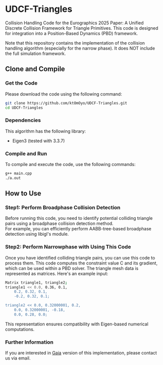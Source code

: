 # UDCF-Triangles

Collision Handling Code for the Eurographics 2025 Paper: A Unified Discrete Collision Framework for Triangle Primitives.
This code is designed for integration into a Position-Based Dynamics (PBD) framework.

Note that this repository contains the implementation of the collision handling algorithm (especially for the narrow phase). 
It does NOT include the full simulation framework.

## Clone and Compile

### Get the Code

Please download the code using the following command:

```sh
git clone https://github.com/ktOmOyo/UDCF-Triangles.git
cd UDCF-Triangles
```

### Dependencies
This algorithm has the following library:
- Eigen3 (tested with 3.3.7)

### Compile and Run

To compile and execute the code, use the following commands:

```sh
g++ main.cpp
./a.out
```

## How to Use

### Step1: Perform Broadphase Collision Detection

Before running this code, you need to identify potential colliding triangle pairs using a broadphase collision detection method.    
For example, you can efficiently perform AABB-tree-based broadphase detection using libigl's module.

### Step2: Perform Narrowphase with Using This Code

Once you have identified colliding triangle pairs, you can use this code to process them.
This code computes the constraint value C and its gradient, which can be used within a PBD solver.
The triangle mesh data is represented as matrices. Here's an example input:

```sh
Matrix triangle1, triangle2;
triangle1 << 0.0, 0.36, 0.1,
    0.2, 0.32, 0.1,
    -0.2, 0.32, 0.1;

triangle2 << 0.0, 0.32000001, 0.2,
    0.0, 0.32000001, -0.18,
    0.0, 0.28, 0.0;
```

This representation ensures compatibility with Eigen-based numerical computations.

### Further Information
If you are interested in [Gaia](https://github.com/AnkaChan/Gaia) version of this implementation, please contact us via email.  
